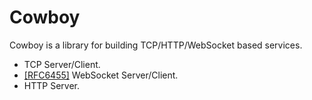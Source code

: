 # Cowboy
Cowboy is a library for building TCP/HTTP/WebSocket based services.

- TCP Server/Client.
- [[RFC6455]](https://tools.ietf.org/html/rfc6455) WebSocket Server/Client.
- HTTP Server.

